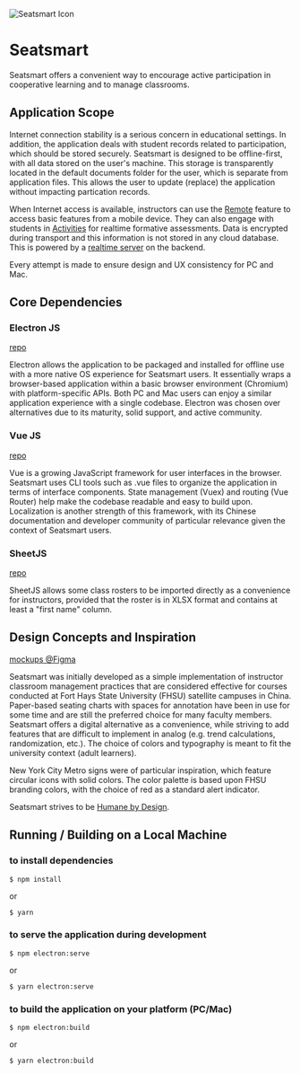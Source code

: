![Seatsmart Icon](https://seatsmart.tech/img/logo.b38f8b88.svg)

# Seatsmart
Seatsmart offers a convenient way to encourage active participation in cooperative learning and to manage classrooms.  

## Application Scope
Internet connection stability is a serious concern in educational settings.  In addition, 
the application deals with student records related to participation, which 
should be stored securely.  Seatsmart is designed to be offline-first, with all 
data stored on the user's machine.  This storage is transparently located in the 
default documents folder for the user, which is separate from application files.  This 
allows the user to update (replace) the application without impacting partication records.

When Internet access is available, instructors can use the 
[Remote](https://github.com/thaddeusm/seatsmart-remote) feature to 
access basic features from a mobile device.  They can also engage with students
in [Activities](https://github.com/thaddeusm/seatsmart-activities) for 
realtime formative assessments.  Data is encrypted during transport 
and this information is not stored in any cloud database.  This is powered by a 
[realtime server](https://github.com/thaddeusm/seatsmart-remote-server) on the backend.

Every attempt is made to ensure design and UX consistency for PC and Mac.

## Core Dependencies
### Electron JS
[repo](https://github.com/electron/electron)

Electron allows the application to be packaged and installed for offline use with a 
more native OS experience for Seatsmart users.  It essentially wraps a browser-based 
application within a basic browser environment (Chromium) with platform-specific 
APIs.  Both PC and Mac users can enjoy a similar application experience with a single 
codebase.  Electron was chosen over alternatives due to its maturity, solid support, 
and active community.

### Vue JS
[repo](https://github.com/vuejs/vue)

Vue is a growing JavaScript framework for user interfaces in the browser.  Seatsmart 
uses CLI tools such as .vue files to organize the application in terms of interface 
components.  State management (Vuex) and routing (Vue Router) help make the codebase 
readable and easy to build upon.  Localization is another strength of this framework, 
with its Chinese documentation and developer community of particular relevance given 
the context of Seatsmart users.

### SheetJS
[repo](https://github.com/SheetJS/js-xlsx)

SheetJS allows some class rosters to be imported directly as a convenience for instructors, provided that the roster is in XLSX format and contains at least a "first name" column. 

## Design Concepts and Inspiration
[mockups @Figma](https://www.figma.com/file/OxI3WKOFswThYuEfOR6UaV7V/Seatsmart)

Seatsmart was initially developed as a simple implementation of instructor classroom management 
practices that are considered effective for courses conducted at Fort Hays State University (FHSU) satellite campuses in China.  Paper-based seating charts with spaces for annotation have been in use for 
some time and are still the preferred choice for many faculty members.  Seatsmart 
offers a digital alternative as a convenience, while striving to add features that are 
difficult to implement in analog (e.g. trend calculations, randomization, etc.).  The choice of colors and typography is meant to fit the university context (adult learners).

New York City Metro signs were of particular inspiration, which feature circular icons 
with solid colors.  The color palette is based upon FHSU branding colors, with the choice 
of red as a standard alert indicator.

Seatsmart strives to be [Humane by Design](https://humanebydesign.com).

## Running / Building on a Local Machine
### to install dependencies
```
$ npm install
```
or
```
$ yarn
```

### to serve the application during development
```
$ npm electron:serve
```
or
```
$ yarn electron:serve
```

### to build the application on your platform (PC/Mac)
```
$ npm electron:build
```
or
```
$ yarn electron:build
```

